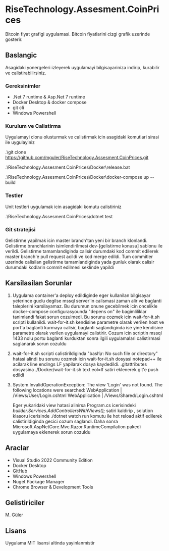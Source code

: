 # RiseTechnology.Assesment.CoinPrices

Bitcoin fiyat grafigi uygulamasi. Bitcoin fiyatlarini cizgi grafik uzerinde gosterir.

## Baslangic

Asagidaki yonergeleri izleyerek uygulamayi bilgisayariniza indirip, kurabilir ve calistirabilirsiniz.
 
### Gereksinimler

- .Net 7 runtime & Asp.Net 7 runtime
- Docker Desktop & docker compose
- git cli
- Windows Powershell

### Kurulum ve Calistirma

Uygulamayi clonu olusturmak ve calistirmak icin asagidaki komutlari sirasi ile uygulayiniz

.\git clone https://github.com/mguler/RiseTechnology.Assesment.CoinPrices.git

.\RiseTechnology.Assesment.CoinPrices\Docker\release.bat

.\RiseTechnology.Assesment.CoinPrices\Docker\docker-compose up --build

### Testler

Unit testleri uygulamak icin asagidaki komutu calistiriniz

.\RiseTechnology.Assesment.CoinPrices\dotnet test

### Git stratejisi

Gelistirme yapilmak icin master branch'tan yeni bir branch klonlandi. Gelistirme branchlarinin isimlendirilmesi dev-[gelistirme konusu] sablonu ile verildi. Gelistirme tamamlandiginda calisir durumdaki kod commit edilerek master branch'e pull request acildi ve kod merge edildi. Tum commitler uzerinde calisilan gelistirme tamamlandiginda yada gunluk olarak calisir durumdaki kodlarin commit edilmesi seklinde yapildi

## Karsilasilan Sorunlar

1) Uygulama container'a deploy edildiginde eger kullanilan bilgisayar yeterince guclu degilse mssql server'in calismasi zaman alir ve baglanti taleplerini karsilayamaz. Bu durumun onune gecebilmek icin oncelikle docker-compose configurasyounda "depens on" ile bagimliliklar tanimlandi fakat sorun cozulmedi. Bu sorunu cozmek icin wait-for-it.sh scripti kullanildi. wait-for-it.sh kendisine parametre olarak verilen host ve port'a baglanti kurmaya calisir, baglanti saglandiginda ise yine kendisine parametre olarak verilen uygulamayi calistirir. Cozum icin scriptin mssql 1433 nolu portu baglanti kurduktan sonra ilgili uygulamalari calistirmasi saglanarak sorun cozuldu
2) wait-for-it.sh scripti calistirildiginda "bash\r: No such file or directory" hatasi alindi bu sorunu cozmek icin wait-for-it.sh dosyasi notepad++ ile acilarak line endings LF yapilarak dosya kaydedildi. .gitattributes dosyasina ./Docker/wait-for-it.sh text eol=lf satiri eklenerek git'e push edildi
3) System.InvalidOperationException: The view 'Login' was not found. The following locations were searched:
	WebApplication   |       /Views/User/Login.cshtml
	WebApplication   |       /Views/Shared/Login.cshtml 

	Eger yukaridaki view hatasi alinirsa Program.cs icerisindeki *builder.Services.AddControllersWithViews();* satiri kaldirip , solution klasoru icerisinde ./dotnet watch run komutu ile hot reload aktif edilerek calistirildiginda gecici cozum saglandi. Daha sonra Microsoft.AspNetCore.Mvc.Razor.RuntimeCompilation pakedi uygulamaya eklenerek sorun cozuldu   

## Araclar  

- Visual Studio 2022 Community Edition
- Docker Desktop
- GitHub
- Windows Powershell
- Nuget Package Manager
- Chrome Browser & Development Tools

## Gelistiriciler

M. Güler

## Lisans

Uygulama MIT lisansi altinda yayinlanmistir
